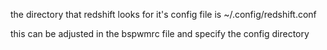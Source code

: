 the directory that redshift looks for it's config file is ~/.config/redshift.conf

this can be adjusted in the bspwmrc file and specify the config directory